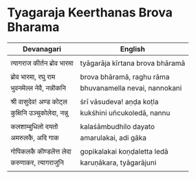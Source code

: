 # Tyagaraja Keerthanas Brova Bharama

| Devanagari | English |
| ------ | ------ |
|  |  |
| त्यागराज कीर्तन ब्रोव भारमा   | tyāgarāja kīrtana brova bhāramā   |
|  |  |
| ब्रोव भारमा, रघु राम   | brova bhāramā, raghu rāma   |
| भुवनमॆल्ल नेवै, नन्नॊकनि   | bhuvanamella nevai, nannokani   |
|  |  |
| श्री वासुदेव! अण्ड कोट्ल   | śrī vāsudeva! aṇḍa koṭla   |
| कुक्षिनि उञ्चुकोलेदा, नन्नु   | kukśhini uñcukoledā, nannu   |
|  |  |
| कलशाम्बुधिलो दयतो   | kalaśāmbudhilo dayato   |
| अमरुलकै, अदि गाक   | amarulakai, adi gāka   |
|  |  |
| गोपिकलकै कॊण्डलॆत्त लेदा   | gopikalakai koṇḍaletta ledā   |
| करुणाकर, त्यागराजुनि   | karuṇākara, tyāgarājuni   |
|  |  |
